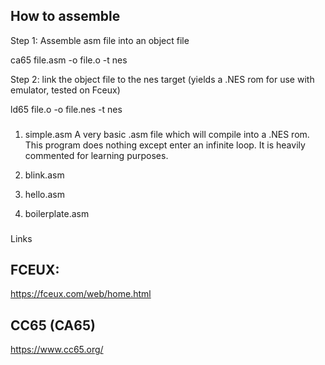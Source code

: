 ## How to assemble

Step 1: Assemble asm file into an object file

ca65 file.asm -o file.o -t nes

Step 2: link the object file to the nes target (yields a .NES rom for use with emulator, tested on Fceux)

ld65 file.o -o file.nes -t nes

###

1. simple.asm
A very basic .asm file which will compile into a .NES rom. This program does nothing except enter an infinite loop. It is heavily commented for learning purposes.

2. blink.asm

3. hello.asm

4. boilerplate.asm


###

Links

## FCEUX:

https://fceux.com/web/home.html

## CC65 (CA65)

https://www.cc65.org/